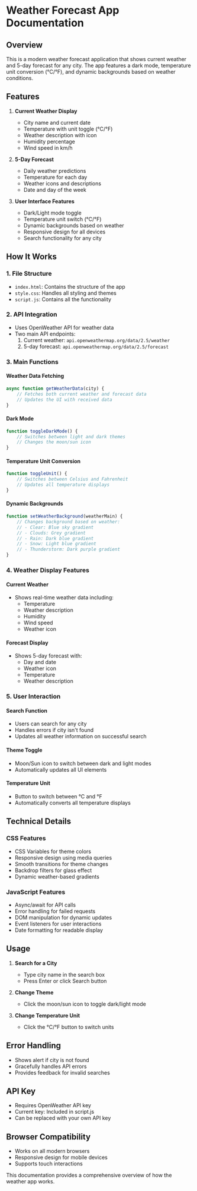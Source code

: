 # Weather Forecast App Documentation

## Overview
This is a modern weather forecast application that shows current weather and 5-day forecast for any city. The app features a dark mode, temperature unit conversion (°C/°F), and dynamic backgrounds based on weather conditions.

## Features
1. **Current Weather Display**
   - City name and current date
   - Temperature with unit toggle (°C/°F)
   - Weather description with icon
   - Humidity percentage
   - Wind speed in km/h

2. **5-Day Forecast**
   - Daily weather predictions
   - Temperature for each day
   - Weather icons and descriptions
   - Date and day of the week

3. **User Interface Features**
   - Dark/Light mode toggle
   - Temperature unit switch (°C/°F)
   - Dynamic backgrounds based on weather
   - Responsive design for all devices
   - Search functionality for any city

## How It Works

### 1. File Structure
- `index.html`: Contains the structure of the app
- `style.css`: Handles all styling and themes
- `script.js`: Contains all the functionality

### 2. API Integration
- Uses OpenWeather API for weather data
- Two main API endpoints:
  1. Current weather: `api.openweathermap.org/data/2.5/weather`
  2. 5-day forecast: `api.openweathermap.org/data/2.5/forecast`

### 3. Main Functions

#### Weather Data Fetching
```javascript
async function getWeatherData(city) {
    // Fetches both current weather and forecast data
    // Updates the UI with received data
}
```

#### Dark Mode
```javascript
function toggleDarkMode() {
    // Switches between light and dark themes
    // Changes the moon/sun icon
}
```

#### Temperature Unit Conversion
```javascript
function toggleUnit() {
    // Switches between Celsius and Fahrenheit
    // Updates all temperature displays
}
```

#### Dynamic Backgrounds
```javascript
function setWeatherBackground(weatherMain) {
    // Changes background based on weather:
    // - Clear: Blue sky gradient
    // - Clouds: Grey gradient
    // - Rain: Dark blue gradient
    // - Snow: Light blue gradient
    // - Thunderstorm: Dark purple gradient
}
```

### 4. Weather Display Features

#### Current Weather
- Shows real-time weather data including:
  - Temperature
  - Weather description
  - Humidity
  - Wind speed
  - Weather icon

#### Forecast Display
- Shows 5-day forecast with:
  - Day and date
  - Weather icon
  - Temperature
  - Weather description

### 5. User Interaction

#### Search Function
- Users can search for any city
- Handles errors if city isn't found
- Updates all weather information on successful search

#### Theme Toggle
- Moon/Sun icon to switch between dark and light modes
- Automatically updates all UI elements

#### Temperature Unit
- Button to switch between °C and °F
- Automatically converts all temperature displays

## Technical Details

### CSS Features
- CSS Variables for theme colors
- Responsive design using media queries
- Smooth transitions for theme changes
- Backdrop filters for glass effect
- Dynamic weather-based gradients

### JavaScript Features
- Async/await for API calls
- Error handling for failed requests
- DOM manipulation for dynamic updates
- Event listeners for user interactions
- Date formatting for readable display

## Usage

1. **Search for a City**
   - Type city name in the search box
   - Press Enter or click Search button

2. **Change Theme**
   - Click the moon/sun icon to toggle dark/light mode

3. **Change Temperature Unit**
   - Click the °C/°F button to switch units

## Error Handling
- Shows alert if city is not found
- Gracefully handles API errors
- Provides feedback for invalid searches

## API Key
- Requires OpenWeather API key
- Current key: Included in script.js
- Can be replaced with your own API key

## Browser Compatibility
- Works on all modern browsers
- Responsive design for mobile devices
- Supports touch interactions

This documentation provides a comprehensive overview of how the weather app works.
